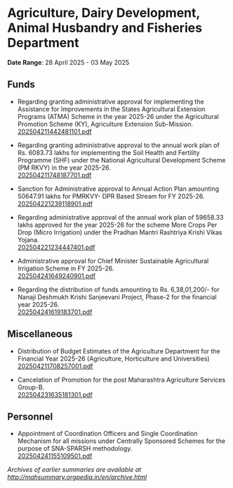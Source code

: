 # Agriculture, Dairy Development, Animal Husbandry and Fisheries Department

**Date Range**: 28 April 2025 - 03 May 2025


## Funds
- Regarding granting administrative approval for implementing the Assistance for Improvements in the States Agricultural Extension Programs (ATMA) Scheme in the year 2025-26 under the Agricultural Promotion Scheme (KY), Agriculture Extension Sub-Mission.\
  [202504211442481101.pdf](https://gr.maharashtra.gov.in/Site/Upload/Government%20Resolutions/English/202504211442481101....pdf)

- Regarding granting administrative approval to the annual work plan of Rs. 6083.73 lakhs for implementing the Soil Health and Fertility Programme (SHF) under the National Agricultural Development Scheme (PM RKVY) in the year 2025-26.\
  [202504211748187701.pdf](https://gr.maharashtra.gov.in/Site/Upload/Government%20Resolutions/English/202504211748187701.pdf)

- Sanction for Administrative approval to Annual Action Plan amounting 50647.91 lakhs for PMRKVY- DPR Based Stream for FY 2025-26.\
  [202504221239118901.pdf](https://gr.maharashtra.gov.in/Site/Upload/Government%20Resolutions/English/202504221239118901.pdf)

- Regarding administrative approval of the annual work plan of 59658.33 lakhs approved for the year 2025-26 for the scheme More Crops Per Drop (Micro Irrigation) under the Pradhan Mantri Rashtriya Krishi Vikas Yojana.\
  [202504221234447401.pdf](https://gr.maharashtra.gov.in/Site/Upload/Government%20Resolutions/English/202504221234447401.pdf)

- Administrative approval for Chief Minister Sustainable Agricultural Irrigation Scheme in FY 2025-26.\
  [202504241649240901.pdf](https://gr.maharashtra.gov.in/Site/Upload/Government%20Resolutions/English/202504241649240901.pdf)

- Regarding the distribution of funds amounting to Rs. 6,38,01,200/- for Nanaji Deshmukh Krishi Sanjeevani Project, Phase-2 for the financial year 2025-26.\
  [202504241619183701.pdf](https://gr.maharashtra.gov.in/Site/Upload/Government%20Resolutions/English/202504241619183701.pdf)

## Miscellaneous
- Distribution of Budget Estimates of the Agriculture Department for the Financial Year 2025-26 (Agriculture, Horticulture and Universities)\
  [202504211708257001.pdf](https://gr.maharashtra.gov.in/Site/Upload/Government%20Resolutions/English/202504211708257001.pdf)

- Cancelation of Promotion for the post Maharashtra Agriculture Services  Group-B.\
  [202504231635181301.pdf](https://gr.maharashtra.gov.in/Site/Upload/Government%20Resolutions/English/202504231635181301.pdf)

## Personnel
- Appointment of Coordination Officers and Single Coordination Mechanism for all missions under Centrally Sponsored Schemes for the purpose of SNA-SPARSH methodology.\
  [202504241155109501.pdf](https://gr.maharashtra.gov.in/Site/Upload/Government%20Resolutions/English/202504241155109501.pdf)


*Archives of earlier summaries are available at http://mahsummary.orgpedia.in/en/archive.html*